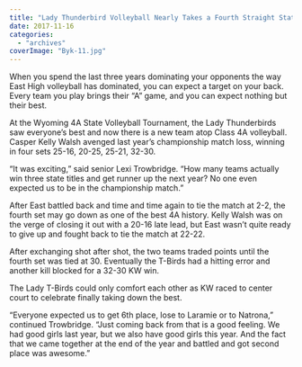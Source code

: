 ```yaml
---
title: "Lady Thunderbird Volleyball Nearly Takes a Fourth Straight State Title"
date: 2017-11-16
categories: 
  - "archives"
coverImage: "Byk-11.jpg"
---
```


When you spend the last three years dominating your opponents the way East High volleyball has dominated, you can expect a target on your back. Every team you play brings their “A” game, and you can expect nothing but their best.

At the Wyoming 4A State Volleyball Tournament, the Lady Thunderbirds saw everyone’s best and now there is a new team atop Class 4A volleyball. Casper Kelly Walsh avenged last year’s championship match loss, winning in four sets 25-16, 20-25, 25-21, 32-30.

“It was exciting,” said senior Lexi Trowbridge. “How many teams actually win three state titles and get runner up the next year? No one even expected us to be in the championship match.”

After East battled back and time and time again to tie the match at 2-2, the fourth set may go down as one of the best 4A history. Kelly Walsh was on the verge of closing it out with a 20-16 late lead, but East wasn’t quite ready to give up and fought back to tie the match at 22-22.

After exchanging shot after shot, the two teams traded points until the fourth set was tied at 30. Eventually the T-Birds had a hitting error and another kill blocked for a 32-30 KW win.

The Lady T-Birds could only comfort each other as KW raced to center court to celebrate finally taking down the best.

“Everyone expected us to get 6th place, lose to Laramie or to Natrona,” continued Trowbridge. “Just coming back from that is a good feeling. We had good girls last year, but we also have good girls this year. And the fact that we came together at the end of the year and battled and got second place was awesome.”
